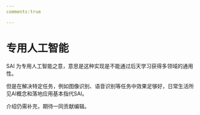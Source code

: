 ```yaml
---
comments:true

---
```

# 专用人工智能

SAI 为专用人工智能之意，意思是这种实现是不能通过后天学习获得多领域的通用性。

但是在解决特定任务，例如图像识别、语音识别等任务中效果足够好，日常生活所见AI概念和落地应用基本指代SAI。

介绍仍需补充，期待一同贡献编辑。
